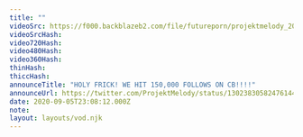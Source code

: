 ```yaml
---
title: ""
videoSrc: https://f000.backblazeb2.com/file/futureporn/projektmelody_2020-09-05_23-54-50.mp4
videoSrcHash: 
video720Hash: 
video480Hash: 
video360Hash: 
thinHash: 
thiccHash: 
announceTitle: "HOLY FRICK! WE HIT 150,000 FOLLOWS ON CB!!!!"
announceUrl: https://twitter.com/ProjektMelody/status/1302383058247614465
date: 2020-09-05T23:08:12.000Z
note: 
layout: layouts/vod.njk
---
```

